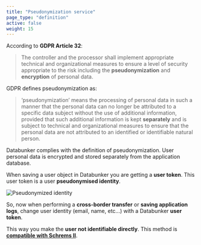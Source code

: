 ```yaml
---
title: "Pseudonymization service"
page_type: "definition"
active: false
weight: 15
---
```

According to **GDPR Article 32**:
>The controller and the processor shall implement appropriate technical and organizational measures to ensure a level of security appropriate to the risk including the **pseudonymization** and **encryption** of personal data.

GDPR defines pseudonymization as:
>‘pseudonymization’ means the processing of personal data in such a manner that the personal data can no longer be attributed to a specific data subject without the use of additional information, provided that such additional information is kept **separately** and is subject to technical and organizational measures to ensure that the personal data are not attributed to an identified or identifiable natural person.

Databunker complies with the definition of pseudonymization. User personal data is encrypted and stored separately from the application database.

When saving a user object in Databunker you are getting a **user token**. This user token is a user **pseudonymised identity**.

![Pseudonymized identity](/img/pseudonymized-identity.png)

So, now when performing a **cross-border transfer** or **saving application logs**, change user identity (email, name, etc...) with a Databunker **user token**.

This way you make the **user not identifiable directly**. This method is [**compatible with Schrems II**](https://databunker.org/use-case/schrems-ii-compliance/).
